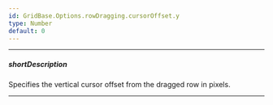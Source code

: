 ```yaml
---
id: GridBase.Options.rowDragging.cursorOffset.y
type: Number
default: 0
---
```

---
##### shortDescription
Specifies the vertical cursor offset from the dragged row in pixels.

---
<!-- Description goes here -->
